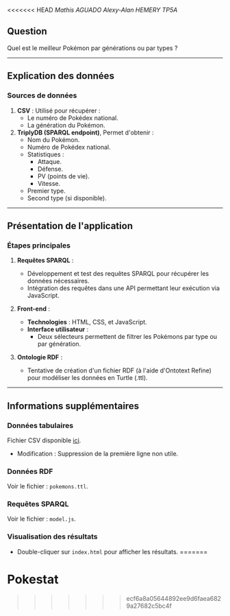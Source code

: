 <<<<<<< HEAD
_Mathis AGUADO_
_Alexy-Alan HEMERY_
_TP5A_

## Question

Quel est le meilleur Pokémon par générations ou par types ?

---

## Explication des données

### Sources de données

1. **CSV** : Utilisé pour récupérer :
    - Le numéro de Pokédex national.
    - La génération du Pokémon.
2. **TriplyDB (SPARQL endpoint)**, Permet d'obtenir :
    - Nom du Pokémon.
    - Numéro de Pokédex national.
    - Statistiques :
        - Attaque.
        - Défense.
        - PV (points de vie).
        - Vitesse.
    - Premier type.
    - Second type (si disponible).

---

## Présentation de l'application

### Étapes principales

1. **Requêtes SPARQL** :

    - Développement et test des requêtes SPARQL pour récupérer les données nécessaires.
    - Intégration des requêtes dans une API permettant leur exécution via JavaScript.

2. **Front-end** :

    - **Technologies** : HTML, CSS, et JavaScript.
    - **Interface utilisateur** :
        - Deux sélecteurs permettent de filtrer les Pokémons par type ou par génération.

3. **Ontologie RDF** :
    - Tentative de création d'un fichier RDF (à l'aide d'Ontotext Refine) pour modéliser les données en Turtle (.ttl).

---

## Informations supplémentaires

### Données tabulaires

Fichier CSV disponible [ici](https://www.data.gouv.fr/fr/datasets/pokemon/#/resources/04df345d-03dd-45f3-aed2-bf3dd55201a2).

-   Modification : Suppression de la première ligne non utile.

### Données RDF

Voir le fichier : `pokemons.ttl`.

### Requêtes SPARQL

Voir le fichier : `model.js`.

### Visualisation des résultats

-   Double-cliquer sur `index.html` pour afficher les résultats.
=======
# Pokestat
>>>>>>> ecf6a8a05644892ee9d6faea6829a27682c5bc4f
